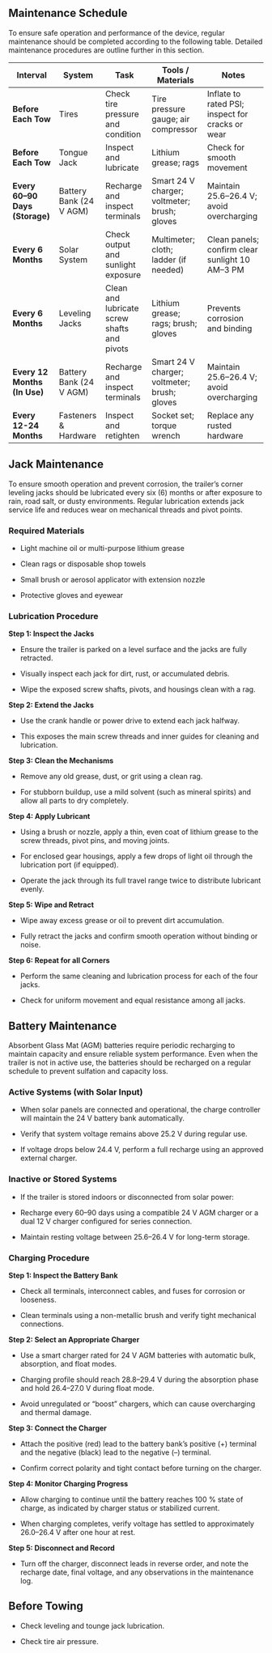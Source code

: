 ## Maintenance Schedule



To ensure safe operation and performance of the device, regular maintenance should be completed according to the following table. Detailed maintenance procedures are outline further in this section.

| **Interval**                   | **System**              | **Task**                                    | **Tools / Materials**                        | **Notes**                                        |
| ------------------------------ | ----------------------- | ------------------------------------------- | -------------------------------------------- | ------------------------------------------------ |
| **Before Each Tow**            | Tires                   | Check tire pressure and condition           | Tire pressure gauge; air compressor          | Inflate to rated PSI; inspect for cracks or wear |
| **Before Each Tow**            | Tongue Jack             | Inspect and lubricate                       | Lithium grease; rags                         | Check for smooth movement                        |
| **Every 60–90 Days (Storage)** | Battery Bank (24 V AGM) | Recharge and inspect terminals              | Smart 24 V charger; voltmeter; brush; gloves | Maintain 25.6–26.4 V; avoid overcharging         |
| **Every 6 Months**             | Solar System            | Check output and sunlight exposure          | Multimeter; cloth; ladder (if needed)        | Clean panels; confirm clear sunlight 10 AM–3 PM  |
| **Every 6 Months**             | Leveling Jacks          | Clean and lubricate screw shafts and pivots | Lithium grease; rags; brush; gloves          | Prevents corrosion and binding                   |
| **Every 12 Months (In Use)**   | Battery Bank (24 V AGM) | Recharge and inspect terminals              | Smart 24 V charger; voltmeter; brush; gloves | Maintain 25.6–26.4 V; avoid overcharging         |
| **Every 12-24 Months**         | Fasteners & Hardware    | Inspect and retighten                       | Socket set; torque wrench                    | Replace any rusted hardware                      |



## Jack Maintenance

To ensure smooth operation and prevent corrosion, the trailer’s corner leveling jacks should be lubricated every six (6) months or after exposure to rain, road salt, or dusty environments. Regular lubrication extends jack service life and reduces wear on mechanical threads and pivot points.



### Required Materials

* Light machine oil or multi-purpose lithium grease

* Clean rags or disposable shop towels

* Small brush or aerosol applicator with extension nozzle

* Protective gloves and eyewear



### Lubrication Procedure

**Step 1: Inspect the Jacks**

* Ensure the trailer is parked on a level surface and the jacks are fully retracted.

* Visually inspect each jack for dirt, rust, or accumulated debris.

* Wipe the exposed screw shafts, pivots, and housings clean with a rag.

**Step 2: Extend the Jacks**

* Use the crank handle or power drive to extend each jack halfway.

* This exposes the main screw threads and inner guides for cleaning and lubrication.

**Step 3: Clean the Mechanisms**

* Remove any old grease, dust, or grit using a clean rag.

* For stubborn buildup, use a mild solvent (such as mineral spirits) and allow all parts to dry completely.

**Step 4: Apply Lubricant**

* Using a brush or nozzle, apply a thin, even coat of lithium grease to the screw threads, pivot pins, and moving joints.

* For enclosed gear housings, apply a few drops of light oil through the lubrication port (if equipped).

* Operate the jack through its full travel range twice to distribute lubricant evenly.

**Step 5: Wipe and Retract**

* Wipe away excess grease or oil to prevent dirt accumulation.

* Fully retract the jacks and confirm smooth operation without binding or noise.

**Step 6: Repeat for all Corners**

* Perform the same cleaning and lubrication process for each of the four jacks.

* Check for uniform movement and equal resistance among all jacks.



## Battery Maintenance

Absorbent Glass Mat (AGM) batteries require periodic recharging to maintain capacity and ensure reliable system performance. Even when the trailer is not in active use, the batteries should be recharged on a regular schedule to prevent sulfation and capacity loss.



### Active Systems (with Solar Input)

* When solar panels are connected and operational, the charge controller will maintain the 24 V battery bank automatically.

* Verify that system voltage remains above 25.2 V during regular use.

* If voltage drops below 24.4 V, perform a full recharge using an approved external charger.



### Inactive or Stored Systems

* If the trailer is stored indoors or disconnected from solar power:

* Recharge every 60–90 days using a compatible 24 V AGM charger or a dual 12 V charger configured for series connection.

* Maintain resting voltage between 25.6–26.4 V for long-term storage.



### Charging Procedure

**Step 1: Inspect the Battery Bank**

* Check all terminals, interconnect cables, and fuses for corrosion or looseness.

* Clean terminals using a non-metallic brush and verify tight mechanical connections.

**Step 2: Select an Appropriate Charger**

* Use a smart charger rated for 24 V AGM batteries with automatic bulk, absorption, and float modes.

* Charging profile should reach 28.8–29.4 V during the absorption phase and hold 26.4–27.0 V during float mode.

* Avoid unregulated or “boost” chargers, which can cause overcharging and thermal damage.

**Step 3: Connect the Charger**

* Attach the positive (red) lead to the battery bank’s positive (+) terminal and the negative (black) lead to the negative (–) terminal.

* Confirm correct polarity and tight contact before turning on the charger.

**Step 4: Monitor Charging Progress**

* Allow charging to continue until the battery reaches 100 % state of charge, as indicated by charger status or stabilized current.

* When charging completes, verify voltage has settled to approximately 26.0–26.4 V after one hour at rest.

**Step 5: Disconnect and Record**

* Turn off the charger, disconnect leads in reverse order, and note the recharge date, final voltage, and any observations in the maintenance log.



## Before Towing

* Check leveling and tounge jack lubrication.

* Check tire air pressure.
